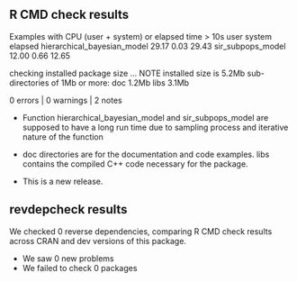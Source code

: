 ## R CMD check results
Examples with CPU (user + system) or elapsed time > 10s
                             user system elapsed
hierarchical_bayesian_model 29.17   0.03   29.43
sir_subpops_model           12.00   0.66   12.65

checking installed package size ... NOTE
installed size is  5.2Mb
sub-directories of 1Mb or more:
  doc    1.2Mb
  libs   3.1Mb

0 errors | 0 warnings | 2 notes

* Function hierarchical_bayesian_model and sir_subpops_model are supposed to have a long run time due to sampling process and iterative nature of the function
* doc directories are for the documentation and code examples. libs contains the compiled C++ code necessary for the package.

* This is a new release.

## revdepcheck results

We checked 0 reverse dependencies, comparing R CMD check results across CRAN and dev versions of this package.

 * We saw 0 new problems
 * We failed to check 0 packages

